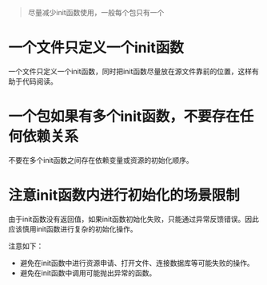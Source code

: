 > 尽量减少init函数使用，一般每个包只有一个

# 一个文件只定义一个init函数

一个文件只定义一个init函数，同时把init函数尽量放在源文件靠前的位置，这样有助于代码阅读。

# 一个包如果有多个init函数，不要存在任何依赖关系

不要在多个init函数之间存在依赖变量或资源的初始化顺序。

# 注意init函数内进行初始化的场景限制

由于init函数没有返回值，如果init函数初始化失败，只能通过异常反馈错误。因此应该慎用init函数进行复杂的初始化操作。

注意如下：

- 避免在init函数中进行资源申请、打开文件、连接数据库等可能失败的操作。
- 避免在init函数中调用可能抛出异常的函数。
